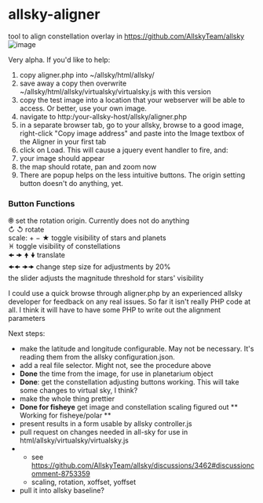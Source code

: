 # allsky-aligner
tool to align constellation overlay in https://github.com/AllskyTeam/allsky
![image](https://github.com/user-attachments/assets/73e2b67c-e064-4826-a72a-294d795825d0)


Very alpha. If you'd like to help:
1) copy aligner.php into ~/allsky/html/allsky/
2) save away a copy then overwrite ~/allsky/html/allsky/virtualsky/virtualsky.js with this version
3) copy the test image into a location that your webserver will be able to access. Or better, use your own image.
4) navigate to http:/your-allsky-host/allsky/aligner.php
5) in a separate browser tab, go to your allsky, browse to a good image, right-click "Copy image address" and paste into the Image textbox of the Aligner in your first  tab
6) click on Load. This will cause a jquery event handler to fire, and:
7) your image should appear
8) the map should rotate, pan and zoom now
9) There are popup helps on the less intuitive buttons. The origin setting button doesn't do anything, yet.

### Button Functions
  
🞋 set the rotation origin. Currently does not do anything  
↻ ↺ rotate  
scale: + − 
★ toggle visibility of stars and planets  
♓ toggle visibility of constellations  
🠜 🠞 🠝 🠟 translate  
🠜🠜 🠞🠞 change step size for adjustments by 20%  
the slider adjusts the magnitude threshold for stars' visibility  

I could use a quick browse through aligner.php by an experienced allsky developer for feedback on any real issues. So far it isn't really PHP code at all. I think it will have to have some PHP to write out the alignment parameters

Next steps:
* make the latitude and longitude configurable. May not be necessary. It's reading them from the allsky configuration.json.
* add a real file selector. Might not, see the procedure above
* **Done** the time from the image, for use in planetarium object
* **Done**: get the constellation adjusting buttons working. This will take some changes to virtual sky, I think?
* make the whole thing prettier
* **Done for fisheye** get image and constellation scaling figured out ** Working for fisheye/polar **
* present results in a form usable by allsky controller.js
* pull request on changes needed in all-sky for use in html/allsky/virtualsky/virtualsky.js
* * see https://github.com/AllskyTeam/allsky/discussions/3462#discussioncomment-8753359
  *  scaling, rotation, xoffset, yoffset
* pull it into allsky baseline? 
